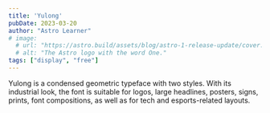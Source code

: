 ```yaml
---
title: 'Yulong'
pubDate: 2023-03-20
author: "Astro Learner"
# image:
  # url: "https://astro.build/assets/blog/astro-1-release-update/cover.jpeg"
  # alt: "The Astro logo with the word One."
tags: ["display", "free"]
---
```


Yulong is a condensed geometric typeface with two styles. With its industrial look, the font is suitable for logos, large headlines, posters, signs, prints, font compositions, as well as for tech and esports-related layouts.